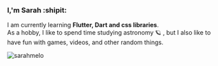 ### I,'m Sarah :shipit:
I am currently learning **Flutter, Dart and css libraries**.   
As a hobby, I like to spend time studying astronomy :ringed_planet: , but I also like to have fun with games, videos, and other random things. 

<img align="left" src="https://github-readme-stats.vercel.app/api/top-langs?username=sarahmelo&show_icons=true&locale=en&layout=compact" alt="sarahmelo" /> </p>
